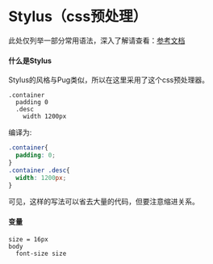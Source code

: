 # Stylus（css预处理）

此处仅列举一部分常用语法，深入了解请查看：[参考文档](https://www.zhangxinxu.com/jq/stylus/)

#### 什么是Stylus

Stylus的风格与Pug类似，所以在这里采用了这个css预处理器。

```stylus
.container
  padding 0
  .desc
    width 1200px
```

编译为:

```css
.container{
  padding: 0;
}
.container .desc{
  width: 1200px;
}
```

可见，这样的写法可以省去大量的代码，但要注意缩进关系。

#### 变量

```stylus
size = 16px
body
  font-size size
```